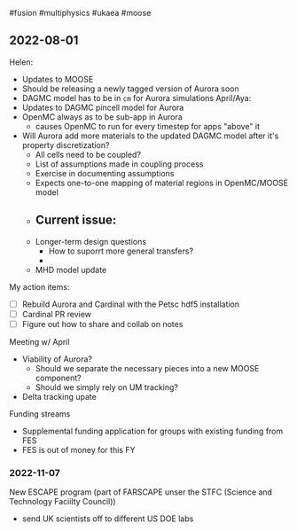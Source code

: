 #fusion #multiphysics #ukaea #moose

## 2022-08-01

Helen:
  - Updates to MOOSE
  - Should be releasing a newly tagged version of Aurora soon
  - DAGMC model has to be in `cm` for Aurora simulations
April/Aya:
  - Updates to DAGMC pincell model for Aurora
  - OpenMC always as to be sub-app in Aurora
	  - causes OpenMC to run for every timestep for apps "above" it
  - Will Aurora add more materials to the updated DAGMC model after it's property discretization?
	  - All cells need to be coupled?
	  - List of assumptions made in coupling process
	  - Exercise in documenting assumptions
	  - Expects one-to-one mapping of material regions in OpenMC/MOOSE model
	  - Current issue:
		  - 
	- Longer-term design questions
		- How to suporrt more general transfers?
		- 
	- MHD model update

My action items:
  - [ ] Rebuild Aurora and Cardinal with the Petsc hdf5 installation
  - [ ] Cardinal PR review
  - [ ] Figure out how to share and collab on notes

Meeting w/ April
  - Viability of Aurora? 
	  - Should we separate the necessary pieces into a new MOOSE component?
	  - Should we simply rely on UM tracking?
  - Delta tracking upate

Funding streams
  - Supplemental funding application for groups with existing funding from FES
  - FES is out of money for this FY

### 2022-11-07

New ESCAPE program (part of FARSCAPE unser the STFC (Science and Technology Faciilty Council))

  - send UK scientists off to different US DOE labs
